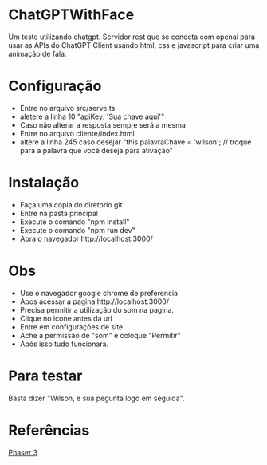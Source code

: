 # ChatGPTWithFace

Um teste utilizando chatgpt.
Servidor rest que se conecta com openai para usar as APIs do ChatGPT
Client usando html, css e javascript para criar uma animação de fala.

# Configuração

- Entre no arquivo src/serve.ts
- aletere a linha 10 "apiKey: 'Sua chave aqui'"
- Caso não alterar a resposta sempre será a mesma
- Entre no arquivo cliente/index.html
- altere a linha 245 caso desejar "this.palavraChave = 'wilson'; // troque para a palavra que você deseja para ativação"

# Instalação

- Faça uma copia do diretorio git
- Entre na pasta principal
- Execute o comando "npm install"
- Execute o comando "npm run dev" 
- Abra o navegador http://localhost:3000/

# Obs

- Use o navegador google chrome de preferencia
- Apos acessar a pagina http://localhost:3000/
- Precisa permitir a utilização do som na pagina.
- Clique no icone antes da url
- Entre em configurações de site
- Ache a permissão de "som" e coloque "Permitir"
- Após isso tudo funcionara. 

# Para testar

Basta dizer "Wilson, e sua pegunta logo em seguida".

# Referências
[Phaser 3](https://phaser.io/phaser3)
